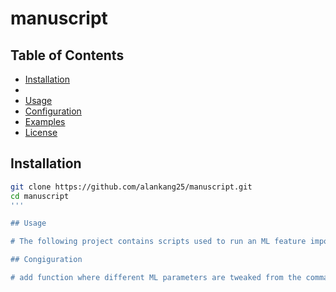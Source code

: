 # manuscript

## Table of Contents

- [Installation](#installation)
- 
- [Usage](#usage)
- [Configuration](#configuration)
- [Examples](#examples)
- [License](#license)

## Installation

```bash
git clone https://github.com/alankang25/manuscript.git
cd manuscript
'''

## Usage

# The following project contains scripts used to run an ML feature importance analysis pipeline. It is able to assign an importance value to DNA-binding proteins and histone modifications based on their ChIP-seq data in predicting the change in accessibility upon different treatment groups. 

## Congiguration

# add function where different ML parameters are tweaked from the command line